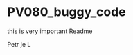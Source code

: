 # PV080_buggy_code
this is very important Readme









































































Petr je L